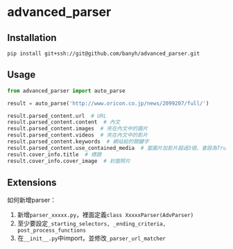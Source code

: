 # advanced_parser

## Installation

```
pip install git+ssh://git@github.com/banyh/advanced_parser.git
```


## Usage

```python
from advanced_parser import auto_parse

result = auto_parse('http://www.oricon.co.jp/news/2099207/full/')

result.parsed_content.url  # URL
result.parsed_content.content  # 內文
result.parsed_content.images  # 夾在內文中的圖片
result.parsed_content.videos  # 夾在內文中的影片
result.parsed_content.keywords  # 網站給的關鍵字
result.parsed_content.use_contained_media  # 當圖片加影片超過3個，會設為True
result.cover_info.title  # 標題
result.cover_info.cover_image  # 封面照片
```


## Extensions

如何新增parser：

1. 新增`parser_xxxxx.py`，裡面定義`class XxxxxParser(AdvParser)`
2. 至少要設定`_starting_selectors, _ending_criteria, post_process_functions`
3. 在`__init__.py`中import，並修改`_parser_url_matcher`
